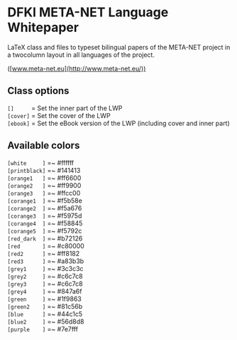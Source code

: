 # DFKI META-NET Language Whitepaper

LaTeX class and files to typeset bilingual papers of the META-NET project in a twocolumn layout in all languages of the project.

([www.meta-net.eu](http://www.meta-net.eu/))

## Class options
`[]     ` = Set the inner part of the LWP  
`[cover]` = Set the cover of the LWP  
`[ebook]` = Set the eBook version of the LWP (including cover and inner part)

## Available colors
`[white     ]` =~ #ffffff  
`[printblack]` =~ #141413  
`[orange1   ]` =~ #ff6600  
`[orange2   ]` =~ #ff9900  
`[orange3   ]` =~ #ffcc00  
`[corange1  ]` =~ #f5b58e  
`[corange2  ]` =~ #f5a676  
`[corange3  ]` =~ #f5975d  
`[corange4  ]` =~ #f58845  
`[corange5  ]` =~ #f5792c  
`[red_dark  ]` =~ #b72126  
`[red       ]` =~ #c80000  
`[red2      ]` =~ #ff8182  
`[red3      ]` =~ #a83b3b  
`[grey1     ]` =~ #3c3c3c  
`[grey2     ]` =~ #c6c7c8  
`[grey3     ]` =~ #c6c7c8  
`[grey4     ]` =~ #847a6f  
`[green     ]` =~ #1f9863  
`[green2    ]` =~ #81c56b  
`[blue      ]` =~ #44c1c5  
`[blue2     ]` =~ #56d8d8  
`[purple    ]` =~ #7e7fff

